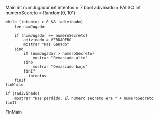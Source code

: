 ﻿Main
    int numJugador
    int intentos = 7
    bool adivinado = FALSO
    int numeroSecreto = Random(0, 101)

    while (intentos > 0 && !adivinado)
        lee numJugador

        if (numJugador == numeroSecreto)
            adivinado = VERDADERO
            mostrar "Has Ganado"
        sino
            if (numJugador > numeroSecreto)
                mostrar "Demasiado alto"
            sino
                mostrar "Demasiado bajo"
            finIf
            --intentos
        finIf
    finWhile

    if (!adivinado)
        mostrar "Has perdido. El número secreto era " + numeroSecreto
    finIf
FinMain
